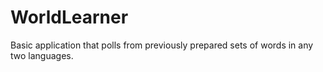 # WorldLearner
 Basic application that polls from previously prepared sets of words in any two languages.

